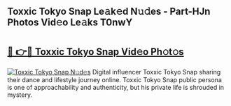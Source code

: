 ## Toxxic Tokyo Snap Le𝚊k𝚎d N𝚞𝚍es - Part-HJn Photos Vid𝚎o Le𝚊ks T0nwY

# <h2><a href="http://fbg5os.evod.top/?m=Toxxic+Tokyo+Snap">🔗 👉🔴 Toxxic Tokyo Snap Vid𝚎o Ph𝚘t𝚘s</a></h2>

[![Toxxic Tokyo Snap N𝚞d𝚎s](https://i.imgur.com/8V9OHl7.gif)](http://fbg5os.evod.top/?m=Toxxic+Tokyo+Snap)
Digital influencer Toxxic Tokyo Snap sharing their dance and lifestyle journey online. Toxxic Tokyo Snap public persona is one of approachability and authenticity, but his private life is shrouded in mystery. 
